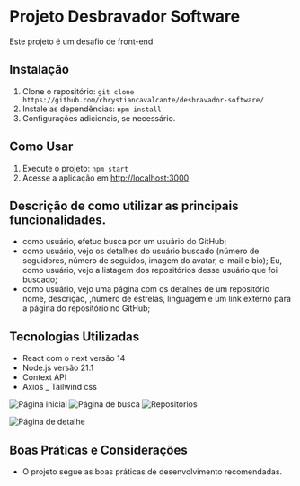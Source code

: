 # Projeto Desbravador Software

Este projeto é um desafio de front-end

## Instalação

1. Clone o repositório: `git clone https://github.com/chrystiancavalcante/desbravador-software/`
2. Instale as dependências: `npm install`
3. Configurações adicionais, se necessário.

## Como Usar

1. Execute o projeto: `npm start`
2. Acesse a aplicação em [http://localhost:3000](http://localhost:3000)

## Descrição de como utilizar as principais funcionalidades.

- como usuário, efetuo busca por um usuário do GitHub;
- como usuário, vejo os detalhes do usuário buscado (número de seguidores, número de seguidos, imagem do avatar, e-mail e bio);
Eu, como usuário, vejo a listagem dos repositórios desse usuário que foi buscado;
- como usuário, vejo uma página com os detalhes de um repositório nome, descrição, ,número de estrelas, linguagem e um link externo para a página do repositório no GitHub;

## Tecnologias Utilizadas

- React com o next versão 14
- Node.js versão 21.1
- Context API
- Axios
_ Tailwind css


![Página inicial](https://firebasestorage.googleapis.com/v0/b/softwarepro-28ade.appspot.com/o/Captura%20de%20Tela%202023-12-01%20a%CC%80s%2016.21.38.png?alt=media&token=f49c8550-3e8a-4266-930b-bcddf159322c
)
![Página de busca](https://firebasestorage.googleapis.com/v0/b/softwarepro-28ade.appspot.com/o/Captura%20de%20Tela%202023-12-01%20a%CC%80s%2016.22.04.png?alt=media&token=0d987822-9654-4d89-a5cc-b318a32fd3db
)
![Repositorios](https://firebasestorage.googleapis.com/v0/b/softwarepro-28ade.appspot.com/o/Captura%20de%20Tela%202023-12-01%20a%CC%80s%2016.22.29.png?alt=media&token=d7474bd7-6439-4e53-9650-42e5d53482a1)

![Página de detalhe](https://firebasestorage.googleapis.com/v0/b/softwarepro-28ade.appspot.com/o/Captura%20de%20Tela%202023-12-01%20a%CC%80s%2016.24.58.png?alt=media&token=2d9a8d5b-8f93-42ee-9351-c65b2e02a277
)
## Boas Práticas e Considerações

- O projeto segue as boas práticas de desenvolvimento recomendadas.


